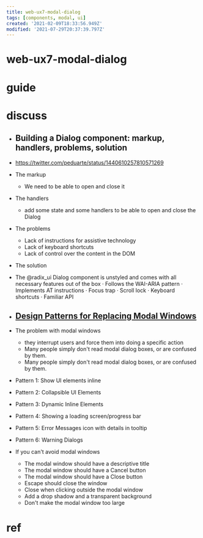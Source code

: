 ```yaml
---
title: web-ux7-modal-dialog
tags: [components, modal, ui]
created: '2021-02-09T18:33:56.949Z'
modified: '2021-07-29T20:37:39.797Z'
---
```


# web-ux7-modal-dialog

# guide

# discuss
- ## Building a Dialog component: markup, handlers, problems, solution
- https://twitter.com/peduarte/status/1440610257810571269
- The markup
  - We need to be able to open and close it
- The handlers
  -  add some state and some handlers to be able to open and close the Dialog
- The problems
  - Lack of instructions for assistive technology 
  - Lack of keyboard shortcuts 
  - Lack of control over the content in the DOM
- The solution
- The @radix_ui Dialog component is unstyled and comes with all necessary features out of the box
  · Follows the WAI-ARIA pattern
  · Implements AT instructions
  · Focus trap
  · Scroll lock
  · Keyboard shortcuts
  · Familiar API

- ## [Design Patterns for Replacing Modal Windows](https://community.appway.com/screen/kb/article/design-patterns-for-replacing-modal-windows-1482810903553)
- The problem with modal windows
  - they interrupt users and force them into doing a specific action
  - Many people simply don't read modal dialog boxes, or are confused by them.
  - Many people simply don't read modal dialog boxes, or are confused by them.
- Pattern 1: Show UI elements inline
- Pattern 2: Collapsible UI Elements
- Pattern 3: Dynamic Inline Elements
- Pattern 4: Showing a loading screen/progress bar
- Pattern 5: Error Messages icon with details in tooltip 
- Pattern 6: Warning Dialogs
- If you can't avoid modal windows
  - The modal window should have a descriptive title
  - The modal window should have a Cancel button
  - The modal window should have a Close button
  - Escape should close the window
  - Close when clicking outside the modal window
  - Add a drop shadow and a transparent background
  - Don't make the modal window too large
# ref
